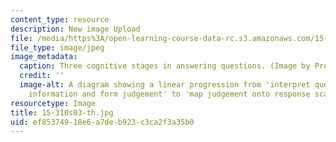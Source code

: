 ```yaml
---
content_type: resource
description: New image Upload
file: /media/https%3A/open-learning-course-data-rc.s3.amazonaws.com/15-310-managerial-psychology-laboratory-spring-2003/ef85374918e6a7deb923c3ca2f3a35b0_15-310s03-th.jpg
file_type: image/jpeg
image_metadata:
  caption: Three cognitive stages in answering questions. (Image by Prof. Dan Ariely.)
  credit: ''
  image-alt: A diagram showing a linear progression from 'interpret question' to 'retrive
    information and form judgement' to 'map judgement onto response scale'.
resourcetype: Image
title: 15-310s03-th.jpg
uid: ef853749-18e6-a7de-b923-c3ca2f3a35b0
---
```

